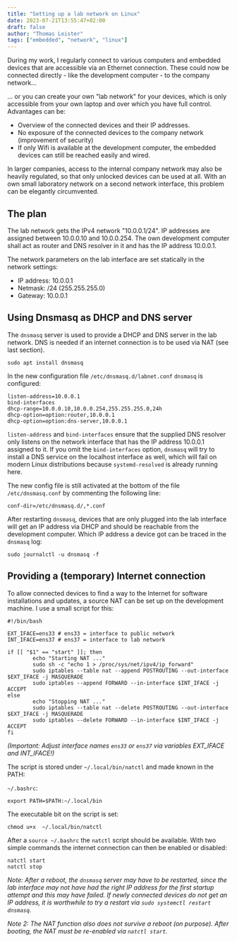 ```yaml
---
title: "Setting up a lab network on Linux"
date: 2023-07-21T13:55:47+02:00
draft: false
author: "Thomas Leister"
tags: ["embedded", "network", "linux"]
---
```


During my work, I regularly connect to various computers and embedded devices that are accessible via an Ethernet connection. These could now be connected directly - like the development computer - to the company network...

... or you can create your own "lab network" for your devices, which is only accessible from your own laptop and over which you have full control. Advantages can be:

* Overview of the connected devices and their IP addresses.
* No exposure of the connected devices to the company network (improvement of security)
* If only Wifi is available at the development computer, the embedded devices can still be reached easily and wired.

In larger companies, access to the internal company network may also be heavily regulated, so that only unlocked devices can be used at all. With an own small laboratory network on a second network interface, this problem can be elegantly circumvented.

<!--more-->


## The plan

The lab network gets the IPv4 network "10.0.0.1/24". IP addresses are assigned between 10.0.0.10 and 10.0.0.254. The own development computer shall act as router and DNS resolver in it and has the IP address 10.0.0.1.

The network parameters on the lab interface are set statically in the network settings:

* IP address: 10.0.0.1
* Netmask: /24 (255.255.255.0)
* Gateway: 10.0.0.1

## Using Dnsmasq as DHCP and DNS server

The `dnsmasq` server is used to provide a DHCP and DNS server in the lab network. DNS is needed if an internet connection is to be used via NAT (see last section).

	sudo apt install dnsmasq

In the new configuration file `/etc/dnsmasq.d/labnet.conf` `dnsmasq` is configured:

	listen-address=10.0.0.1
	bind-interfaces
	dhcp-range=10.0.0.10,10.0.0.254,255.255.255.0,24h
	dhcp-option=option:router,10.0.0.1
	dhcp-option=option:dns-server,10.0.0.1

`listen-address` and `bind-interfaces` ensure that the supplied DNS resolver only listens on the network interface that has the IP address 10.0.0.1 assigned to it. If you omit the `bind-interfaces` option, `dnsmasq` will try to install a DNS service on the localhost interface as well, which will fail on modern Linux distributions because `systemd-resolved` is already running here. 

The new config file is still activated at the bottom of the file `/etc/dnsmasq.conf` by commenting the following line:

	conf-dir=/etc/dnsmasq.d/,*.conf

After restarting `dnsmasq`, devices that are only plugged into the lab interface will get an IP address via DHCP and should be reachable from the development computer. Which IP address a device got can be traced in the `dnsmasq` log:

	sudo journalctl -u dnsmasq -f

## Providing a (temporary) Internet connection

To allow connected devices to find a way to the Internet for software installations and updates, a source NAT can be set up on the development machine. I use a small script for this:

	#!/bin/bash

	EXT_IFACE=ens33 # ens33 = interface to public network
	INT_IFACE=ens37 # ens37 = interface to lab network
	
	if [[ "$1" == "start" ]]; then
	        echo "Starting NAT ..."
	        sudo sh -c "echo 1 > /proc/sys/net/ipv4/ip_forward"
	        sudo iptables --table nat --append POSTROUTING --out-interface $EXT_IFACE -j MASQUERADE
	        sudo iptables --append FORWARD --in-interface $INT_IFACE -j ACCEPT
	else
	        echo "Stopping NAT ..."
	        sudo iptables --table nat --delete POSTROUTING --out-interface $EXT_IFACE -j MASQUERADE
	        sudo iptables --delete FORWARD --in-interface $INT_IFACE -j ACCEPT
	fi

_(Important: Adjust interface names `ens33` or `ens37` via variables EXT_IFACE and INT_IFACE!)_

The script is stored under `~/.local/bin/natctl` and made known in the PATH:

`~/.bashrc`:

	export PATH=$PATH:~/.local/bin

The executable bit on the script is set:

	chmod u+x  ~/.local/bin/natctl

After a `source ~/.bashrc` the `natctl` script should be available. With two simple commands the internet connection can then be enabled or disabled:

	natctl start
	natctl stop

_Note: After a reboot, the `dnsmasq` server may have to be restarted, since the lab interface may not have had the right IP address for the first startup attempt and this may have failed. If newly connected devices do not get an IP address, it is worthwhile to try a restart via `sudo systemctl restart dnsmasq`._

_Note 2: The NAT function also does not survive a reboot (on purpose). After booting, the NAT must be re-enabled via `natctl start`._
